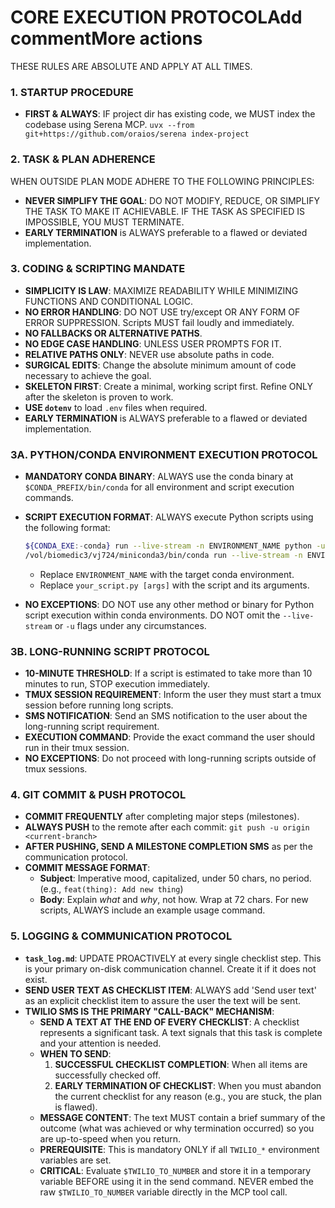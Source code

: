 # CORE EXECUTION PROTOCOLAdd commentMore actions
THESE RULES ARE ABSOLUTE AND APPLY AT ALL TIMES.

### 1. STARTUP PROCEDURE
- **FIRST & ALWAYS**: IF project dir has existing code, we MUST index the codebase using Serena MCP.
  `uvx --from git+https://github.com/oraios/serena index-project`

### 2. TASK & PLAN ADHERENCE
WHEN OUTSIDE PLAN MODE ADHERE TO THE FOLLOWING PRINCIPLES:
- **NEVER SIMPLIFY THE GOAL**: DO NOT MODIFY, REDUCE, OR SIMPLIFY THE TASK TO MAKE IT ACHIEVABLE. IF THE TASK AS SPECIFIED IS IMPOSSIBLE, YOU MUST TERMINATE.
- **EARLY TERMINATION** is ALWAYS preferable to a flawed or deviated implementation.

### 3. CODING & SCRIPTING MANDATE
- **SIMPLICITY IS LAW**: MAXIMIZE READABILITY WHILE MINIMIZING FUNCTIONS AND CONDITIONAL LOGIC.
- **NO ERROR HANDLING**: DO NOT USE try/except OR ANY FORM OF ERROR SUPPRESSION. Scripts MUST fail loudly and immediately.
- **NO FALLBACKS OR ALTERNATIVE PATHS**.
- **NO EDGE CASE HANDLING**: UNLESS USER PROMPTS FOR IT.
- **RELATIVE PATHS ONLY**: NEVER use absolute paths in code.
- **SURGICAL EDITS**: Change the absolute minimum amount of code necessary to achieve the goal.
- **SKELETON FIRST**: Create a minimal, working script first. Refine ONLY after the skeleton is proven to work.
- **USE `dotenv`** to load `.env` files when required.
- **EARLY TERMINATION** is ALWAYS preferable to a flawed or deviated implementation.

### 3A. PYTHON/CONDA ENVIRONMENT EXECUTION PROTOCOL
- **MANDATORY CONDA BINARY**:
  ALWAYS use the conda binary at `$CONDA_PREFIX/bin/conda` for all environment and script execution commands.

- **SCRIPT EXECUTION FORMAT**:
  ALWAYS execute Python scripts using the following format:
  ```bash
  ${CONDA_EXE:-conda} run --live-stream -n ENVIRONMENT_NAME python -u your_script.py [args]
  /vol/biomedic3/vj724/miniconda3/bin/conda run --live-stream -n ENVIRONMENT_NAME python -u your_script.py [args]
  ```
  - Replace `ENVIRONMENT_NAME` with the target conda environment.
  - Replace `your_script.py [args]` with the script and its arguments.

- **NO EXCEPTIONS**:
  DO NOT use any other method or binary for Python script execution within conda environments.
  DO NOT omit the `--live-stream` or `-u` flags under any circumstances.

### 3B. LONG-RUNNING SCRIPT PROTOCOL
- **10-MINUTE THRESHOLD**: If a script is estimated to take more than 10 minutes to run, STOP execution immediately.
- **TMUX SESSION REQUIREMENT**: Inform the user they must start a tmux session before running long scripts.
- **SMS NOTIFICATION**: Send an SMS notification to the user about the long-running script requirement.
- **EXECUTION COMMAND**: Provide the exact command the user should run in their tmux session.
- **NO EXCEPTIONS**: Do not proceed with long-running scripts outside of tmux sessions.

### 4. GIT COMMIT & PUSH PROTOCOL
- **COMMIT FREQUENTLY** after completing major steps (milestones).
- **ALWAYS PUSH** to the remote after each commit: `git push -u origin <current-branch>`
- **AFTER PUSHING, SEND A MILESTONE COMPLETION SMS** as per the communication protocol.
- **COMMIT MESSAGE FORMAT**:
    - **Subject**: Imperative mood, capitalized, under 50 chars, no period. (e.g., `feat(thing): Add new thing`)
    - **Body**: Explain *what* and *why*, not how. Wrap at 72 chars. For new scripts, ALWAYS include an example usage command.

### 5. LOGGING & COMMUNICATION PROTOCOL
- **`task_log.md`**: UPDATE PROACTIVELY at every single checklist step. This is your primary on-disk communication channel. Create it if it does not exist.
- **SEND USER TEXT AS CHECKLIST ITEM**: ALWAYS add 'Send user text' as an explicit checklist item to assure the user the text will be sent.
- **TWILIO SMS IS THE PRIMARY "CALL-BACK" MECHANISM**:
    - **SEND A TEXT AT THE END OF EVERY CHECKLIST**: A checklist represents a significant task. A text signals that this task is complete and your attention is needed.
    - **WHEN TO SEND**:
        1.  **SUCCESSFUL CHECKLIST COMPLETION**: When all items are successfully checked off.
        2.  **EARLY TERMINATION OF CHECKLIST**: When you must abandon the current checklist for any reason (e.g., you are stuck, the plan is flawed).
    - **MESSAGE CONTENT**: The text MUST contain a brief summary of the outcome (what was achieved or why termination occurred) so you are up-to-speed when you return.
    - **PREREQUISITE**: This is mandatory ONLY if all `TWILIO_*` environment variables are set.
    - **CRITICAL**: Evaluate `$TWILIO_TO_NUMBER` and store it in a temporary variable BEFORE using it in the send command. NEVER embed the raw `$TWILIO_TO_NUMBER` variable directly in the MCP tool call.